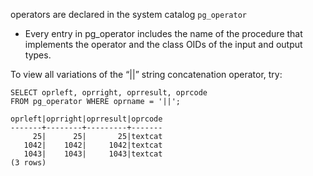
operators are declared in the system catalog `pg_operator`
- Every entry in pg_operator includes the name of the procedure that implements the operator and the class OIDs of the input and output types.

To view all variations of the “||” string concatenation operator, try:
```
SELECT oprleft, oprright, oprresult, oprcode
FROM pg_operator WHERE oprname = '||';

oprleft|oprright|oprresult|oprcode
-------+--------+---------+-------
     25|      25|       25|textcat
   1042|    1042|     1042|textcat
   1043|    1043|     1043|textcat
(3 rows)
```
